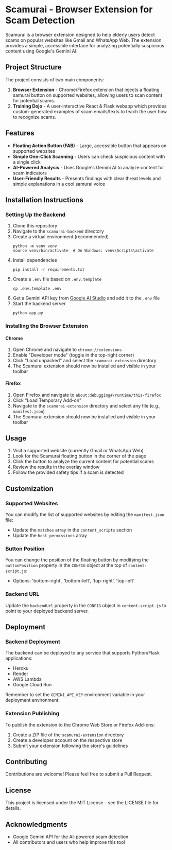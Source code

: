 # Scamurai - Browser Extension for Scam Detection

Scamurai is a browser extension designed to help elderly users detect scams on popular websites like Gmail and WhatsApp Web. The extension provides a simple, accessible interface for analyzing potentially suspicious content using Google's Gemini AI.

## Project Structure

The project consists of two main components:

1. **Browser Extension** - Chrome/Firefox extension that injects a floating samurai button on supported websites, allowing users to scan content for potential scams.
2. **Training Dojo** - A user-interactive React & Flask webapp which provides custom-generated examples of scam emails/texts to teach the user how to recognize scams.

## Features

- **Floating Action Button (FAB)** - Large, accessible button that appears on supported websites
- **Simple One-Click Scanning** - Users can check suspicious content with a single click
- **AI-Powered Analysis** - Uses Google's Gemini AI to analyze content for scam indicators
- **User-Friendly Results** - Presents findings with clear threat levels and simple explanations in a cool samurai voice

## Installation Instructions

### Setting Up the Backend

1. Clone this repository
2. Navigate to the `scamurai-backend` directory
3. Create a virtual environment (recommended)
   ```
   python -m venv venv
   source venv/bin/activate  # On Windows: venv\Scripts\activate
   ```
4. Install dependencies
   ```
   pip install -r requirements.txt
   ```
5. Create a `.env` file based on `.env.template`
   ```
   cp .env.template .env
   ```
6. Get a Gemini API key from [Google AI Studio](https://makersuite.google.com/app/apikey) and add it to the `.env` file
7. Start the backend server
   ```
   python app.py
   ```

### Installing the Browser Extension

#### Chrome
1. Open Chrome and navigate to `chrome://extensions`
2. Enable "Developer mode" (toggle in the top-right corner)
3. Click "Load unpacked" and select the `scamurai-extension` directory
4. The Scamurai extension should now be installed and visible in your toolbar

#### Firefox
1. Open Firefox and navigate to `about:debugging#/runtime/this-firefox`
2. Click "Load Temporary Add-on"
3. Navigate to the `scamurai-extension` directory and select any file (e.g., `manifest.json`)
4. The Scamurai extension should now be installed and visible in your toolbar

## Usage

1. Visit a supported website (currently Gmail or WhatsApp Web)
2. Look for the Scamurai floating button in the corner of the page
3. Click the button to analyze the current content for potential scams
4. Review the results in the overlay window
5. Follow the provided safety tips if a scam is detected

## Customization

### Supported Websites
You can modify the list of supported websites by editing the `manifest.json` file:
- Update the `matches` array in the `content_scripts` section
- Update the `host_permissions` array

### Button Position
You can change the position of the floating button by modifying the `buttonPosition` property in the `CONFIG` object at the top of `content-script.js`:
- Options: 'bottom-right', 'bottom-left', 'top-right', 'top-left'

### Backend URL
Update the `backendUrl` property in the `CONFIG` object in `content-script.js` to point to your deployed backend server.

## Deployment

### Backend Deployment
The backend can be deployed to any service that supports Python/Flask applications:
- Heroku
- Render
- AWS Lambda
- Google Cloud Run

Remember to set the `GEMINI_API_KEY` environment variable in your deployment environment.

### Extension Publishing
To publish the extension to the Chrome Web Store or Firefox Add-ons:
1. Create a ZIP file of the `scamurai-extension` directory
2. Create a developer account on the respective store
3. Submit your extension following the store's guidelines

## Contributing

Contributions are welcome! Please feel free to submit a Pull Request.

## License

This project is licensed under the MIT License - see the LICENSE file for details.

## Acknowledgments

- Google Gemini API for the AI-powered scam detection
- All contributors and users who help improve this tool